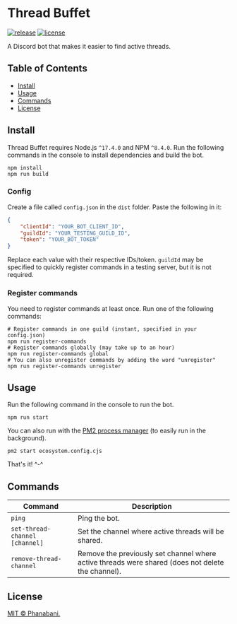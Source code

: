 # Thread Buffet

[![release](https://img.shields.io/github/v/release/phanabani/thread-buffet)](https://github.com/phanabani/thread-buffet/releases)
[![license](https://img.shields.io/github/license/phanabani/thread-buffet)](LICENSE)

A Discord bot that makes it easier to find active threads.

## Table of Contents

- [Install](#install)
- [Usage](#usage)
- [Commands](#commands)
- [License](#license)

## Install

Thread Buffet requires Node.js `^17.4.0` and NPM `^8.4.0`.
Run the following commands in the console to install dependencies and
build the bot.

```shell
npm install
npm run build
```

### Config

Create a file called `config.json` in the `dist` folder. Paste the following
in it:

```json
{
    "clientId": "YOUR_BOT_CLIENT_ID",
    "guildId": "YOUR_TESTING_GUILD_ID",
    "token": "YOUR_BOT_TOKEN"
}
```

Replace each value with their respective IDs/token. `guildId` may be specified
to quickly register commands in a testing server, but it is not required.

### Register commands

You need to register commands at least once. Run one of the following commands:

```shell
# Register commands in one guild (instant, specified in your config.json)
npm run register-commands
# Register commands globally (may take up to an hour)
npm run register-commands global
# You can also unregister commands by adding the word "unregister"
npm run register-commands unregister
```

## Usage

Run the following command in the console to run the bot.

```shell
npm run start
```

You can also run with the [PM2 process manager](https://pm2.keymetrics.io/)
(to easily run in the background).

```shell
pm2 start ecosystem.config.cjs
```

That's it! ^-^

## Commands

| Command                        | Description                                                                                       |
|--------------------------------|---------------------------------------------------------------------------------------------------|
| `ping`                         | Ping the bot.                                                                                     |
| `set-thread-channel [channel]` | Set the channel where active threads will be shared.                                              |
| `remove-thread-channel`        | Remove the previously set channel where active threads were shared (does not delete the channel). |


## License

[MIT © Phanabani.](LICENSE)
